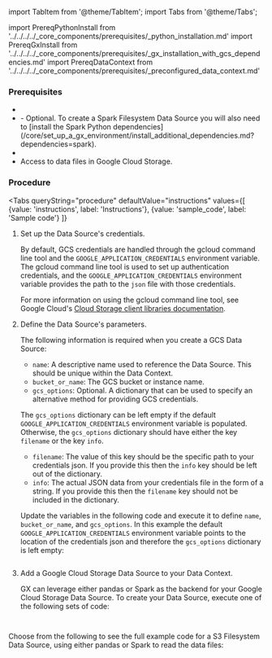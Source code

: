 import TabItem from '@theme/TabItem';
import Tabs from '@theme/Tabs';

import PrereqPythonInstall from '../../../../_core_components/prerequisites/_python_installation.md'
import PrereqGxInstall from '../../../../_core_components/prerequisites/_gx_installation_with_gcs_dependencies.md'
import PrereqDataContext from '../../../../_core_components/prerequisites/_preconfigured_data_context.md'

### Prerequisites
- <PrereqPythonInstall/>
- <PrereqGxInstall/>
  - Optional. To create a Spark Filesystem Data Source you will also need to [install the Spark Python dependencies](/core/set_up_a_gx_environment/install_additional_dependencies.md?dependencies=spark).
- <PrereqDataContext/>
- Access to data files in Google Cloud Storage.

### Procedure

<Tabs 
   queryString="procedure"
   defaultValue="instructions"
   values={[
      {value: 'instructions', label: 'Instructions'},
      {value: 'sample_code', label: 'Sample code'}
   ]}
>

<TabItem value="instructions" label="Instructions">

1. Set up the Data Source's credentials.

   By default, GCS credentials are handled through the gcloud command line tool and the `GOOGLE_APPLICATION_CREDENTIALS` environment variable.  The gcloud command line tool is used to set up authentication credentials, and the `GOOGLE_APPLICATION_CREDENTIALS` environment variable provides the path to the `json` file with those credentials.

   For more information on using the gcloud command line tool, see Google Cloud's [Cloud Storage client libraries documentation](https://cloud.google.com/storage/docs/reference/libraries).

2. Define the Data Source's parameters.

   The following information is required when you create a GCS Data Source:

   - `name`: A descriptive name used to reference the Data Source.  This should be unique within the Data Context.
   - `bucket_or_name`: The GCS bucket or instance name.
   - `gcs_options`: Optional. A dictionary that can be used to specify an alternative method for providing GCS credentials.
   
   The `gcs_options` dictionary can be left empty if the default `GOOGLE_APPLICATION_CREDENTIALS` environment variable is populated.  Otherwise, the `gcs_options` dictionary should have either the key `filename` or the key `info`.

   - `filename`: The value of this key should be the specific path to your credentials json.  If you provide this then the `info` key should be left out of the dictionary.
   - `info`: The actual JSON data from your credentials file in the form of a string.  If you provide this then the `filename` key should not be included in the dictionary.

   Update the variables in the following code and execute it to define `name`, `bucket_or_name`, and `gcs_options`. In this example the default `GOOGLE_APPLICATION_CREDENTIALS` environment variable points to the location of the credentials json and therefore the `gcs_options` dictionary is left empty:  

   ```python title="Python" name="docs/docusaurus/docs/core/connect_to_data/filesystem_data/_create_a_data_source/_gcs/_spark.py - define Data Source parameters"
   ```

3. Add a Google Cloud Storage Data Source to your Data Context.

   GX can leverage either pandas or Spark as the backend for your Google Cloud Storage Data Source.  To create your Data Source, execute one of the following sets of code:

   <Tabs queryString="data_source_type" groupId="data_source_type" defaultValue='pandas_filesystem'>

   <TabItem value="pandas_filesystem" label="pandas">

   ```python title="Python" name="docs/docusaurus/docs/core/connect_to_data/filesystem_data/_create_a_data_source/_gcs/_pandas.py - add Data Source"
   ```

   </TabItem>

   <TabItem value="spark" label="Spark">

   ```python title="Python" name="docs/docusaurus/docs/core/connect_to_data/filesystem_data/_create_a_data_source/_gcs/_spark.py - add Data Source"
   ```

   </TabItem>

   </Tabs>

</TabItem>

<TabItem value="sample_code" label="Sample code">

   Choose from the following to see the full example code for a S3 Filesystem Data Source, using either pandas or Spark to read the data files:

   <Tabs queryString="data_source_type" groupId="data_source_type" defaultValue='pandas_filesystem'>

   <TabItem value="pandas_filesystem" label="pandas example">

   ```python title="Python" name="docs/docusaurus/docs/core/connect_to_data/filesystem_data/_create_a_data_source/_gcs/_pandas.py - add Data Source"
   
   ```

   </TabItem>

   <TabItem value="spark" label="Spark example">

   ```python title="Python" name="docs/docusaurus/docs/core/connect_to_data/filesystem_data/_create_a_data_source/_gcs/_spark.py - add Data Source"
   ```

   </TabItem>

   </Tabs>

</TabItem>

</Tabs>
